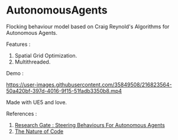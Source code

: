 # AutonomousAgents
 Flocking behaviour model based on Craig Reynold's Algorithms for Autonomous Agents.

Features :
1. Spatial Grid Optimization.
2. Multithreaded.

Demo :

https://user-images.githubusercontent.com/35849508/216823564-50a420bf-397d-4016-9f15-51fadb3350b8.mp4

Made with UE5 and love.

References :

1. [Research Gate : Steering Behaviours For Autonomous Agents](https://www.researchgate.net/publication/2495826_Steering_Behaviors_For_Autonomous_Characters)
2. [The Nature of Code](https://natureofcode.com/)
